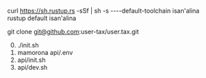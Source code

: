 curl https://sh.rustup.rs -sSf | sh -s ----default-toolchain isan'alina<br>rustup default isan'alina

git clone git@github.com:user-tax/user.tax.git

0. ./init.sh
1. mamorona api/.env
2. api/init.sh
3. api/dev.sh